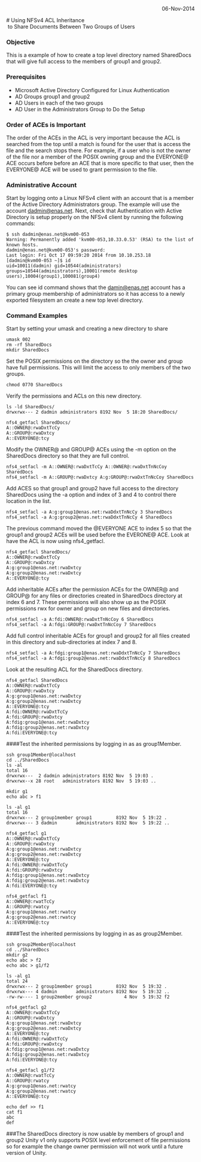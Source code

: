 <p align="right">06-Nov-2014</p>
# Using NFSv4 ACL Inheritance <br /> &nbsp;to Share Documents Between Two Groups of Users

### Objective
This is a example of how to create a top level directory named SharedDocs that will give full access to the members of group1 and group2.  
### Prerequisites
- Microsoft Active Directory Configured for Linux Authentication
- AD Groups group1 and group2 
- AD Users in each of the two groups
- AD User in the Administrators Group to Do the Setup

### Order of ACEs is Important 
The order of the ACEs in the ACL is very important because the ACL is searched from the top until a match is found for the user that is access the file and the search stops there.  For example, if a user who is not the owner of the file nor a member of the POSIX owning group and the EVERYONE@ ACE occurs before before an ACE that is more specific to that user, then the EVERYONE@ ACE will be used to grant permission to the file.

### Administrative Account
Start by logging onto a Linux NFSv4 client with an account that is a member of the Active Directory Administrators group.  The example will use the account dadmin@enas.net.
Next, check that Authentication with Active Directory is setup properly on the NFSv4 client by running the following commands:
	
	$ ssh dadmin@enas.net@kvm00-053
	Warning: Permanently added 'kvm00-053,10.33.0.53' (RSA) to the list of known hosts.
	dadmin@enas.net@kvm00-053's password: 
	Last login: Fri Oct 17 09:59:20 2014 from 10.10.253.18
	[dadmin@kvm00-053 ~]$ id
	uid=10011(dadmin) gid=10544(administrators) groups=10544(administrators),10001(remote desktop users),10004(group1),100081(group4)
You can see id command shows that the damin@enas.net account has a primary group membership of administrators so it has access to a newly exported filesystem an create a new top level directory.

### Command Examples
Start by setting your umask and creating a new directory to share

	umask 002
	rm -rf SharedDocs
	mkdir SharedDocs

Set the POSIX permissions on the directory so the the owner and group have full permissions. This will limit the access to only members of the two groups.

	chmod 0770 SharedDocs

Verify the permissions and ACLs on this new directory.

	ls -ld SharedDocs/
	drwxrwx--- 2 dadmin administrators 8192 Nov  5 18:20 SharedDocs/
	
	nfs4_getfacl SharedDocs/
	A::OWNER@:rwaDxtTcCy
	A::GROUP@:rwaDxtcy
	A::EVERYONE@:tcy

Modify the OWNER@ and GROUP@ ACEs using the -m option on the SharedDocs directory so that they are full control.

	nfs4_setfacl -m A::OWNER@:rwaDxtTcCy A::OWNER@:rwaDxtTnNcCoy SharedDocs
	nfs4_setfacl -m A::GROUP@:rwaDxtcy A:g:GROUP@:rwaDxtTnNcCoy SharedDocs

Add ACES so that group1 and group2 have full access to the directory SharedDocs using the -a option and index of 3 and 4 to control there location in the list. 

	nfs4_setfacl -a A:g:group1@enas.net:rwaDdxtTnNcCy 3 SharedDocs
	nfs4_setfacl -a A:g:group2@enas.net:rwaDdxtTnNcCy 4 SharedDocs

The previous command moved the @EVERYONE ACE to index 5 so that the group1 and group2 ACEs will be used before the EVERONE@ ACE. Look at have the ACL is now using nfs4_getfacl.

	nfs4_getfacl SharedDocs/
	A::OWNER@:rwaDxtTcCy
	A::GROUP@:rwaDxtcy
	A:g:group1@enas.net:rwaDxtcy
	A:g:group2@enas.net:rwaDxtcy
	A::EVERYONE@:tcy

Add inheritable ACEs after the permission ACEs for the OWNER@ and GROUP@ for any files or directories created in SharedDocs directory at index 6 and 7. These permissions will also show up as the POSIX permissions rwx for owner and group on new files and directories.
 
	nfs4_setfacl -a A:fdi:OWNER@:rwaDxtTnNcCoy 6 SharedDocs
	nfs4_setfacl -a A:fdgi:GROUP@:rwaDxtTnNcCoy 7 SharedDocs

Add full control inheritable ACEs for group1 and group2 for all files created in this directory and sub-directories at index 7 and 8.

	nfs4_setfacl -a A:fdgi:group1@enas.net:rwaDdxtTnNcCy 7 SharedDocs
	nfs4_setfacl -a A:fdgi:group2@enas.net:rwaDdxtTnNcCy 8 SharedDocs

Look at the resulting ACL for the SharedDocs directory.
	
	nfs4_getfacl SharedDocs
	A::OWNER@:rwaDxtTcCy
	A::GROUP@:rwaDxtcy
	A:g:group1@enas.net:rwaDxtcy
	A:g:group2@enas.net:rwaDxtcy
	A::EVERYONE@:tcy
	A:fdi:OWNER@:rwaDxtTcCy
	A:fdi:GROUP@:rwaDxtcy
	A:fdig:group1@enas.net:rwaDxtcy
	A:fdig:group2@enas.net:rwaDxtcy
	A:fdi:EVERYONE@:tcy

####Test the inherited permissions by logging in as as group1Member.

	ssh group1Member@localhost
	cd ../SharedDocs
	ls -al
	total 16
	drwxrwx---  2 dadmin administrators 8192 Nov  5 19:03 .
	drwxrwx--x 28 root   administrators 8192 Nov  5 19:03 ..

	mkdir g1
	echo abc > f1

	ls -al g1
	total 16
	drwxrwx--- 2 group1member group1         8192 Nov  5 19:22 .
	drwxrwx--- 3 dadmin       administrators 8192 Nov  5 19:22 ..
	
	nfs4_getfacl g1
	A::OWNER@:rwaDxtTcCy
	A::GROUP@:rwaDxtcy
	A:g:group1@enas.net:rwaDxtcy
	A:g:group2@enas.net:rwaDxtcy
	A::EVERYONE@:tcy
	A:fdi:OWNER@:rwaDxtTcCy
	A:fdi:GROUP@:rwaDxtcy
	A:fdig:group1@enas.net:rwaDxtcy
	A:fdig:group2@enas.net:rwaDxtcy
	A:fdi:EVERYONE@:tcy

	nfs4_getfacl f1 
	A::OWNER@:rwatTcCy
	A::GROUP@:rwatcy
	A:g:group1@enas.net:rwatcy
	A:g:group2@enas.net:rwatcy
	A::EVERYONE@:tcy

####Test the inherited permissions by logging in as as group2Member.

	ssh group2Member@localhost
	cd ../SharedDocs
	mkdir g2
	echo abc > f2
	echo abc > g1/f2

	ls -al g1
	total 24
	drwxrwx--- 2 group1member group1         8192 Nov  5 19:32 .
	drwxrwx--- 4 dadmin       administrators 8192 Nov  5 19:32 ..
	-rw-rw---- 1 group2member group2            4 Nov  5 19:32 f2

	nfs4_getfacl g2
	A::OWNER@:rwaDxtTcCy
	A::GROUP@:rwaDxtcy
	A:g:group1@enas.net:rwaDxtcy
	A:g:group2@enas.net:rwaDxtcy
	A::EVERYONE@:tcy
	A:fdi:OWNER@:rwaDxtTcCy
	A:fdi:GROUP@:rwaDxtcy
	A:fdig:group1@enas.net:rwaDxtcy
	A:fdig:group2@enas.net:rwaDxtcy
	A:fdi:EVERYONE@:tcy

	nfs4_getfacl g1/f2 
	A::OWNER@:rwatTcCy
	A::GROUP@:rwatcy
	A:g:group1@enas.net:rwatcy
	A:g:group2@enas.net:rwatcy
	A::EVERYONE@:tcy

	echo def >> f1
	cat f1
	abc
	def

###The SharedDocs directory is now usable by members of group1 and group2
Unity v1 only supports POSIX level enforcement of file permissions so for example the change owner permission will not work until a future version of Unity.


